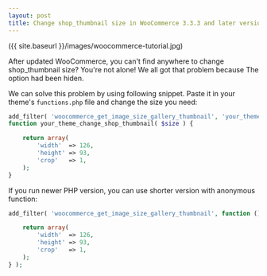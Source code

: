 ```yaml
---
layout: post
title: Change shop_thumbnail size in WooCommerce 3.3.3 and later versions
---
```


({{ site.baseurl }}/images/woocommerce-tutorial.jpg)

After updated WooCommerce, you can't find anywhere to change shop_thumbnail size? You're not alone! We all got that problem because The option had been hiden.

We can solve this problem by using following snippet. Paste it in your theme's `functions.php` file and change the size you need:

```php
add_filter( 'woocommerce_get_image_size_gallery_thumbnail', 'your_theme_change_shop_thumbnail' );
function your_theme_change_shop_thumbnail( $size ) {

	return array(
		'width'  => 126,
		'height' => 93,
		'crop'   => 1,
	);
}
```

If you run newer PHP version, you can use shorter version with anonymous function:

```php
add_filter( 'woocommerce_get_image_size_gallery_thumbnail', function () {

	return array(
		'width'  => 126,
		'height' => 93,
		'crop'   => 1,
	);
} );
```
